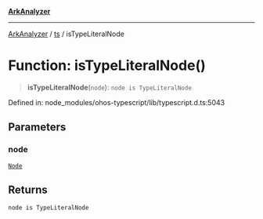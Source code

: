 [**ArkAnalyzer**](../../../../README.md)

***

[ArkAnalyzer](../../../../globals.md) / [ts](../README.md) / isTypeLiteralNode

# Function: isTypeLiteralNode()

> **isTypeLiteralNode**(`node`): `node is TypeLiteralNode`

Defined in: node\_modules/ohos-typescript/lib/typescript.d.ts:5043

## Parameters

### node

[`Node`](../interfaces/Node.md)

## Returns

`node is TypeLiteralNode`
